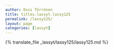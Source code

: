 ```yaml
---
author: Ossi Törrönen
title: titles.lassyt.lassy125
permalink: /lassy125/
layout: page
categories: [lassyt]
---
```

{% translate_file _lassyt/lassy125/lassy125.md %}